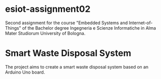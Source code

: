 # esiot-assignment02
Second assignment for the course "Embedded Systems and Internet-of-Things" of the Bachelor degree Ingegneria e Scienze Informatiche in Alma Mater Studiorum University of Bologna.

# Smart Waste Disposal System
The project aims to create a smart waste disposal system based on an Arduino Uno board.

